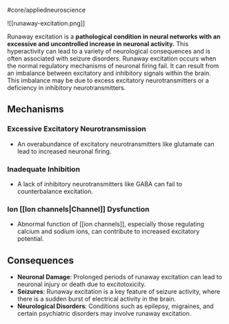 #core/appliedneuroscience

![[runaway-excitation.png]]

Runaway excitation is a **pathological condition in neural networks with an excessive and uncontrolled increase in neuronal activity.** This hyperactivity can lead to a variety of neurological consequences and is often associated with seizure disorders. Runaway excitation occurs when the normal regulatory mechanisms of neuronal firing fail. It can result from an imbalance between excitatory and inhibitory signals within the brain. This imbalance may be due to excess excitatory neurotransmitters or a deficiency in inhibitory neurotransmitters.

## Mechanisms

### Excessive Excitatory Neurotransmission

- An overabundance of excitatory neurotransmitters like glutamate can lead to increased neuronal firing.

### Inadequate Inhibition

- A lack of inhibitory neurotransmitters like GABA can fail to counterbalance excitation.

### Ion [[Ion channels|Channel]] Dysfunction

- Abnormal function of [[ion channels]], especially those regulating calcium and sodium ions, can contribute to increased excitatory potential.

## Consequences

- **Neuronal Damage**: Prolonged periods of runaway excitation can lead to neuronal injury or death due to excitotoxicity.
- **Seizures**: Runaway excitation is a key feature of seizure activity, where there is a sudden burst of electrical activity in the brain.
- **Neurological Disorders**: Conditions such as epilepsy, migraines, and certain psychiatric disorders may involve runaway excitation.
